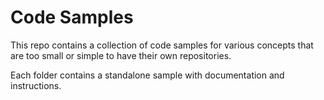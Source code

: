 # Code Samples

This repo contains a collection of code samples for various concepts that are too small or simple to have their own repositories.

Each folder contains a standalone sample with documentation and instructions.
